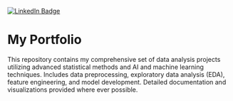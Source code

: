 [![LinkedIn Badge](https://img.shields.io/badge/LinkedIn-0A66C2?style=flat-square&logo=linkedin&logoColor=white&link=[linkedin.com/in/arunpalanoor)]([https://www.linkedin.com/in/todaycode/](https://www.linkedin.com/in/arunpalanoor/))

# My Portfolio
This repository contains my comprehensive set of data analysis projects utilizing advanced statistical methods and AI and machine learning techniques. Includes data preprocessing, exploratory data analysis (EDA), feature engineering, and model development. Detailed documentation and visualizations provided where ever possible.
